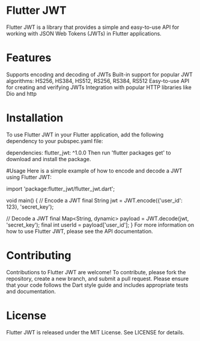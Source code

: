 # Flutter JWT
Flutter JWT is a library that provides a simple and easy-to-use API for working with JSON Web Tokens (JWTs) in Flutter applications.

# Features
Supports encoding and decoding of JWTs
Built-in support for popular JWT algorithms: HS256, HS384, HS512, RS256, RS384, RS512
Easy-to-use API for creating and verifying JWTs
Integration with popular HTTP libraries like Dio and http

# Installation
To use Flutter JWT in your Flutter application, add the following dependency to your pubspec.yaml file:

 
dependencies:
  flutter_jwt: ^1.0.0
Then run 'flutter packages get' to download and install the package.

#Usage
Here is a simple example of how to encode and decode a JWT using Flutter JWT:

 
import 'package:flutter_jwt/flutter_jwt.dart';

void main() {
  // Encode a JWT
  final String jwt = JWT.encode({'user_id': 123}, 'secret_key');

  // Decode a JWT
  final Map<String, dynamic> payload = JWT.decode(jwt, 'secret_key');
  final int userId = payload['user_id'];
}
For more information on how to use Flutter JWT, please see the API documentation.

# Contributing
Contributions to Flutter JWT are welcome! To contribute, please fork the repository, create a new branch, and submit a pull request. Please ensure that your code follows the Dart style guide and includes appropriate tests and documentation.

# License
Flutter JWT is released under the MIT License. See LICENSE for details.
